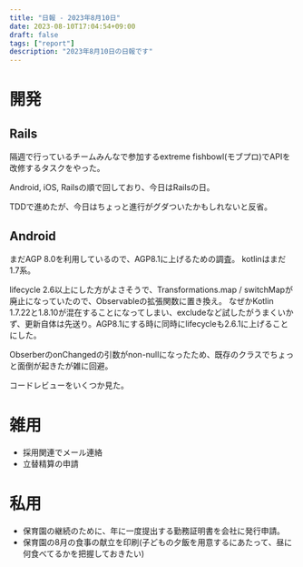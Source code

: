 ```yaml
---
title: "日報 - 2023年8月10日"
date: 2023-08-10T17:04:54+09:00
draft: false
tags: ["report"]
description: "2023年8月10日の日報です"
---
```


# 開発

## Rails

隔週で行っているチームみんなで参加するextreme fishbowl(モブプロ)でAPIを改修するタスクをやった。

Android, iOS, Railsの順で回しており、今日はRailsの日。

TDDで進めたが、今日はちょっと進行がグダついたかもしれないと反省。

## Android

まだAGP 8.0を利用しているので、AGP8.1に上げるための調査。
kotlinはまだ1.7系。

lifecycle 2.6以上にした方がよさそうで、Transformations.map / switchMapが廃止になっていたので、Observableの拡張関数に置き換え。
なぜかKotlin 1.7.22と1.8.10が混在することになってしまい、excludeなど試したがうまくいかず、更新自体は先送り。AGP8.1にする時に同時にlifecycleも2.6.1に上げることにした。

ObserberのonChangedの引数がnon-nullになったため、既存のクラスでちょっと面倒が起きたが雑に回避。

コードレビューをいくつか見た。

# 雑用

- 採用関連でメール連絡
- 立替精算の申請


# 私用

- 保育園の継続のために、年に一度提出する勤務証明書を会社に発行申請。
- 保育園の8月の食事の献立を印刷(子どもの夕飯を用意するにあたって、昼に何食べてるかを把握しておきたい)
